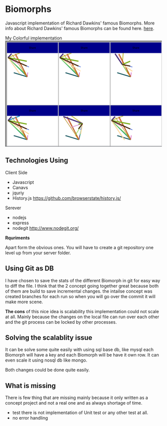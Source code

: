 **Biomorphs**
=========

Javascript implementation of Richard Dawkins' famous Biomorphs. 
More info about Richard Dawkins' famous Biomorphs can be found here. [here](https://www.google.com/search?q=Biomorphs+can+be+found+here&oq=Biomorphs+can+be+found+here&aqs=chrome..69i57.340j0j4&sourceid=chrome&espv=210&es_sm=119&ie=UTF-8#q=biomorphs+richard+dawkins). 

My Colorful implementation
![ScreenShot](/ScreenShot.png)


## Technologies Using

Client Side
- Javascript
- Canavs 
- jquriy
- History.js https://github.com/browserstate/history.js/

Serever
- nodejs
- express
- nodegit http://www.nodegit.org/



**Rquriments** 

Apart form the obvious ones. You will have to create a git repository one level up from your server folder.


	
## Using Git as DB
I have chosen to save the stats of the different Biomorph in git for easy way to diff the file.
I think that the 2 concept going together great because both of them are build to save incremental changes.
the intailse concept was
created branches for each run so when you will go over the commit it will make more scene.

**The cons** of this nice idea is scalability this implementation could not scale at all.
Mainly because the changes on the local file can run over each other and the git process can be locked by other processes.

## Solving the scalablity issue 
It can be solve some quite easily with using sql base db, like mysql each Biomorph will have a key and each Biomorph will be have it own row.
It can even scale it using nosql db like mongo.

Both changes could be done quite easily.

## What is missing 
There is few thing that are missing mainly because it only written as a concept project and not a real one and as always shortage of time.
- test there is not implementation of Unit test or any other test at all. 
- no error handling 




